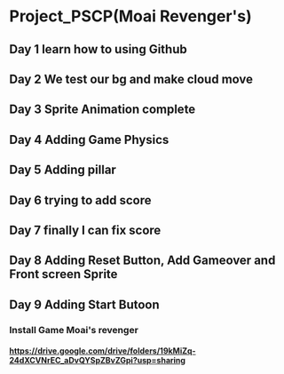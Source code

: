 # Project_PSCP(Moai Revenger's)
## Day 1 learn how to using Github
## Day 2 We test our bg and make cloud move
## Day 3 Sprite Animation complete
## Day 4 Adding Game Physics
## Day 5 Adding pillar
## Day 6 trying to add score
## Day 7 finally I can fix score
## Day 8 Adding Reset Button, Add Gameover and Front screen Sprite
## Day 9 Adding Start Butoon 
### Install Game Moai's revenger
#### https://drive.google.com/drive/folders/19kMiZq-24dXCVNrEC_aDvQYSpZBvZGpi?usp=sharing
